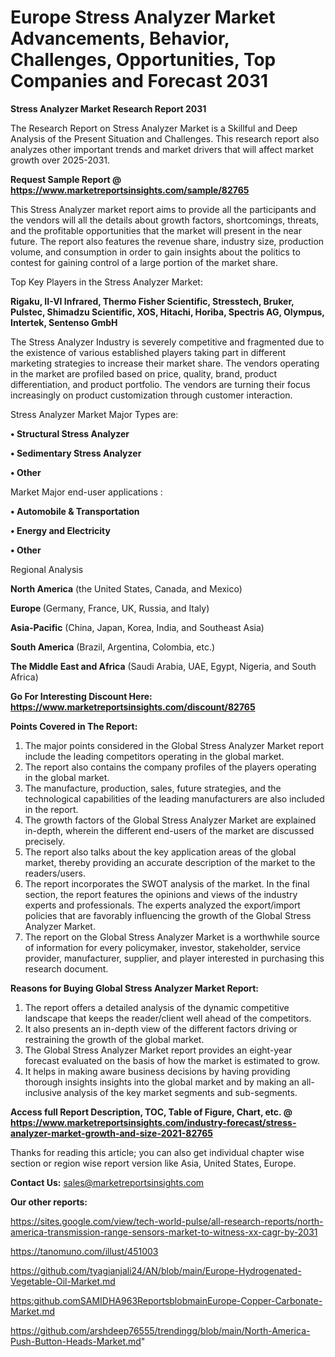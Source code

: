 # Europe Stress Analyzer Market Advancements, Behavior, Challenges, Opportunities, Top Companies and Forecast 2031

<strong>Stress Analyzer Market Research Report 2031</strong>

The Research Report on Stress Analyzer Market is a Skillful and Deep Analysis of the Present Situation and Challenges. This research report also analyzes other important trends and market drivers that will affect market growth over 2025-2031.

<strong>Request Sample Report @ <a href=https://www.marketreportsinsights.com/sample/82765>https://www.marketreportsinsights.com/sample/82765</a></strong>

This Stress Analyzer market report aims to provide all the participants and the vendors will all the details about growth factors, shortcomings, threats, and the profitable opportunities that the market will present in the near future. The report also features the revenue share, industry size, production volume, and consumption in order to gain insights about the politics to contest for gaining control of a large portion of the market share.

Top Key Players in the Stress Analyzer Market:

<strong>Rigaku, II-VI Infrared, Thermo Fisher Scientific, Stresstech, Bruker, Pulstec, Shimadzu Scientific, XOS, Hitachi, Horiba, Spectris AG, Olympus, Intertek, Sentenso GmbH</strong>

The Stress Analyzer Industry is severely competitive and fragmented due to the existence of various established players taking part in different marketing strategies to increase their market share. The vendors operating in the market are profiled based on price, quality, brand, product differentiation, and product portfolio. The vendors are turning their focus increasingly on product customization through customer interaction.

Stress Analyzer Market Major Types are:

<strong>• Structural Stress Analyzer

• Sedimentary Stress Analyzer

• Other</strong>

Market Major end-user applications :

<strong>• Automobile & Transportation

• Energy and Electricity

• Other</strong>

Regional Analysis

</u><strong><b>North America</b></strong> (the United States, Canada, and Mexico)

<strong><b>Europe </b></strong>(Germany, France, UK, Russia, and Italy)

<strong><b>Asia-Pacific</b></strong> (China, Japan, Korea, India, and Southeast Asia)

<strong><b>South America</b></strong> (Brazil, Argentina, Colombia, etc.)

<strong><b>The Middle East and Africa</b></strong> (Saudi Arabia, UAE, Egypt, Nigeria, and South Africa)

<strong>Go For Interesting Discount Here: <a href=https://www.marketreportsinsights.com/discount/82765>https://www.marketreportsinsights.com/discount/82765</a></strong>

<strong>Points Covered in The Report:</strong>
<ol>
  <li>The major points considered in the Global Stress Analyzer Market report include the leading competitors operating in the global market.</li>
  <li>The report also contains the company profiles of the players operating in the global market.</li>
  <li>The manufacture, production, sales, future strategies, and the technological capabilities of the leading manufacturers are also included in the report.</li>
  <li>The growth factors of the Global Stress Analyzer Market are explained in-depth, wherein the different end-users of the market are discussed precisely.</li>
  <li>The report also talks about the key application areas of the global market, thereby providing an accurate description of the market to the readers/users.</li>
  <li>The report incorporates the SWOT analysis of the market. In the final section, the report features the opinions and views of the industry experts and professionals. The experts analyzed the export/import policies that are favorably influencing the growth of the Global Stress Analyzer Market.</li>
  <li>The report on the Global Stress Analyzer Market is a worthwhile source of information for every policymaker, investor, stakeholder, service provider, manufacturer, supplier, and player interested in purchasing this research document.</li>
</ol>
<strong>Reasons for Buying Global Stress Analyzer Market Report:</strong>

<ol>
  <li>The report offers a detailed analysis of the dynamic competitive landscape that keeps the reader/client well ahead of the competitors.</li>
  <li>It also presents an in-depth view of the different factors driving or restraining the growth of the global market.</li>
  <li>The Global Stress Analyzer Market report provides an eight-year forecast evaluated on the basis of how the market is estimated to grow.</li>
  <li>It helps in making aware business decisions by having providing thorough insights insights into the global market and by making an all-inclusive analysis of the key market segments and sub-segments.</li>
</ol>
<strong>Access full Report Description, TOC, Table of Figure, Chart, etc. @ <a href=https://www.marketreportsinsights.com/industry-forecast/stress-analyzer-market-growth-and-size-2021-82765>https://www.marketreportsinsights.com/industry-forecast/stress-analyzer-market-growth-and-size-2021-82765</a></strong>


Thanks for reading this article; you can also get individual chapter wise section or region wise report version like Asia, United States, Europe.

<strong>Contact Us:</strong>
sales@marketreportsinsights.com

<strong>Our other reports:</strong>

<a href=https://sites.google.com/view/tech-world-pulse/all-research-reports/north-america-transmission-range-sensors-market-to-witness-xx-cagr-by-2031>https://sites.google.com/view/tech-world-pulse/all-research-reports/north-america-transmission-range-sensors-market-to-witness-xx-cagr-by-2031</a>

<a href=https://tanomuno.com/illust/451003>https://tanomuno.com/illust/451003</a>

<a href=https://github.com/tyagianjali24/AN/blob/main/Europe-Hydrogenated-Vegetable-Oil-Market.md>https://github.com/tyagianjali24/AN/blob/main/Europe-Hydrogenated-Vegetable-Oil-Market.md</a>

<a href=https:github.comSAMIDHA963ReportsblobmainEurope-Copper-Carbonate-Market.md>https:github.comSAMIDHA963ReportsblobmainEurope-Copper-Carbonate-Market.md</a>

<a href=https://github.com/arshdeep76555/trendingg/blob/main/North-America-Push-Button-Heads-Market.md>https://github.com/arshdeep76555/trendingg/blob/main/North-America-Push-Button-Heads-Market.md</a>"

